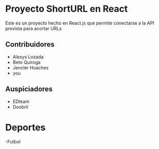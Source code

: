 # Proyecto ShortURL en React

Este es un proyecto hecho en React.js que permite conectarse a la API provista para acortar URLs

## Contribuidores

- Alexys Lozada
- Beto Quiroga
- Jencler Huaches
- you

## Auspiciadores 

- EDteam
- Doobril

# Deportes
-Futbol
